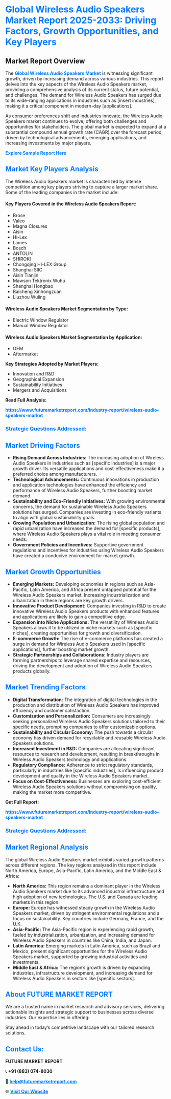 <h1 style="color: #007BFF;">Global Wireless Audio Speakers Market Report 2025-2033: Driving Factors, Growth Opportunities, and Key Players</h1>

<section id="overview">
<h2>Market Report Overview</h2>
<p>The <a href="https://www.futuremarketreport.com/industry-report/wireless-audio-speakers-market" style="color: #007BFF; text-decoration: none;"><strong>Global Wireless Audio Speakers Market</strong></a> is witnessing significant growth, driven by increasing demand across various industries. This report delves into the key aspects of the Wireless Audio Speakers market, providing a comprehensive analysis of its current status, future potential, and challenges. The demand for Wireless Audio Speakers has surged due to its wide-ranging applications in industries such as [insert industries], making it a critical component in modern-day [applications].</p>
<p>As consumer preferences shift and industries innovate, the Wireless Audio Speakers market continues to evolve, offering both challenges and opportunities for stakeholders. The global market is expected to expand at a substantial compound annual growth rate (CAGR) over the forecast period, driven by technological advancements, emerging applications, and increasing investments by major players.</p>
</section>

<section id="overview">
<p><a href="https://www.futuremarketreport.com/request-sample/reportId=32939" style="color: #007BFF; text-decoration: none;"><strong>Explore Sample Report Here</strong></a></p>
</section>

<section id="key-players">
<h2 style="color: #007BFF;">Market Key Players Analysis</h2>
<p>The Wireless Audio Speakers market is characterized by intense competition among key players striving to capture a larger market share. Some of the leading companies in the market include:</p>
<h4>Key Players Covered in the Wireless Audio Speakers Report:</h4>
<ul><li>Brose</li><li>Valeo</li><li>Magna Closures</li><li>Aisin</li><li>Hi-Lex</li><li>Lames</li><li>Bosch</li><li>ANTOLIN</li><li>SHIROKI</li><li>Chongqing HI-LEX Group</li><li>Shanghai SIIC</li><li>Aisin Tianjin</li><li>Mawson Tektronix Wuhu</li><li>Shanghai Hongbao</li><li>Baicheng Xinhongzuan</li><li>Liuzhou Wuling</li></ul>
<h4>Wireless Audio Speakers Market Segmentation by Type:</h4>
<ul><li>Electric Window Regulator</li><li>Manual Window Regulator</li></ul>

<h4>Wireless Audio Speakers Market Segmentation by Application:</h4>
<ul><li>OEM</li><li>Aftermarket</li></ul>
<p><strong>Key Strategies Adopted by Market Players:</strong></p>
<ul>
<li>Innovation and R&D</li>
<li>Geographical Expansion</li>
<li>Sustainability Initiatives</li>
<li>Mergers and Acquisitions</li>
</ul>
</section>

<section>
<p><strong>Read Full Analysis: </strong></p><a href="https://www.futuremarketreport.com/industry-report/wireless-audio-speakers-market" style="color: #007BFF; text-decoration: none;"><strong>https://www.futuremarketreport.com/industry-report/wireless-audio-speakers-market</strong></a>
<h3 style="color: #007BFF;">Strategic Questions Addressed:</h3>
</section>

<section id="driving-factors">
<h2 style="color: #007BFF;">Market Driving Factors</h2>
<ul>
<li><strong>Rising Demand Across Industries:</strong> The increasing adoption of Wireless Audio Speakers in industries such as [specific industries] is a major growth driver. Its versatile applications and cost-effectiveness make it a preferred choice among manufacturers.</li>
<li><strong>Technological Advancements:</strong> Continuous innovations in production and application technologies have enhanced the efficiency and performance of Wireless Audio Speakers, further boosting market demand.</li>
<li><strong>Sustainability and Eco-Friendly Initiatives:</strong> With growing environmental concerns, the demand for sustainable Wireless Audio Speakers solutions has surged. Companies are investing in eco-friendly variants to align with global sustainability goals.</li>
<li><strong>Growing Population and Urbanization:</strong> The rising global population and rapid urbanization have increased the demand for [specific products], where Wireless Audio Speakers plays a vital role in meeting consumer needs.</li>
<li><strong>Government Policies and Incentives:</strong> Supportive government regulations and incentives for industries using Wireless Audio Speakers have created a conducive environment for market growth.</li>
</ul>
</section>

<section id="growth-opportunities">
<h2 style="color: #007BFF;">Market Growth Opportunities</h2>
<ul>
<li><strong>Emerging Markets:</strong> Developing economies in regions such as Asia-Pacific, Latin America, and Africa present untapped potential for the Wireless Audio Speakers market. Increasing industrialization and urbanization in these regions are key growth drivers.</li>
<li><strong>Innovative Product Development:</strong> Companies investing in R&D to create innovative Wireless Audio Speakers products with enhanced features and applications are likely to gain a competitive edge.</li>
<li><strong>Expansion into Niche Applications:</strong> The versatility of Wireless Audio Speakers allows it to be utilized in niche markets such as [specific niches], creating opportunities for growth and diversification.</li>
<li><strong>E-commerce Growth:</strong> The rise of e-commerce platforms has created a surge in demand for Wireless Audio Speakers used in [specific applications], further boosting market growth.</li>
<li><strong>Strategic Partnerships and Collaborations:</strong> Industry players are forming partnerships to leverage shared expertise and resources, driving the development and adoption of Wireless Audio Speakers products globally.</li>
</ul>
</section>

<section id="trending-factors">
<h2 style="color: #007BFF;">Market Trending Factors</h2>
<ul>
<li><strong>Digital Transformation:</strong> The integration of digital technologies in the production and distribution of Wireless Audio Speakers has improved efficiency and customer satisfaction.</li>
<li><strong>Customization and Personalization:</strong> Consumers are increasingly seeking personalized Wireless Audio Speakers solutions tailored to their specific needs, prompting companies to offer customizable options.</li>
<li><strong>Sustainability and Circular Economy:</strong> The push towards a circular economy has driven demand for recyclable and reusable Wireless Audio Speakers solutions.</li>
<li><strong>Increased Investment in R&D:</strong> Companies are allocating significant resources to research and development, resulting in breakthroughs in Wireless Audio Speakers technology and applications.</li>
<li><strong>Regulatory Compliance:</strong> Adherence to strict regulatory standards, particularly in industries like [specific industries], is influencing product development and quality in the Wireless Audio Speakers market.</li>
<li><strong>Focus on Cost-Effectiveness:</strong> Businesses are exploring cost-efficient Wireless Audio Speakers solutions without compromising on quality, making the market more competitive.</li>
</ul>
</section>

<section>
<p><strong>Get Full Report: </strong></p><a href="https://www.futuremarketreport.com/industry-report/wireless-audio-speakers-market" style="color: #007BFF; text-decoration: none;"><strong>https://www.futuremarketreport.com/industry-report/wireless-audio-speakers-market</strong></a>
<h3 style="color: #007BFF;">Strategic Questions Addressed:</h3>
</section>


<section id="regional-analysis">
<h2 style="color: #007BFF;">Market Regional Analysis</h2>
<p>The global Wireless Audio Speakers market exhibits varied growth patterns across different regions. The key regions analyzed in this report include North America, Europe, Asia-Pacific, Latin America, and the Middle East & Africa:</p>
<ul>
<li><strong>North America:</strong> This region remains a dominant player in the Wireless Audio Speakers market due to its advanced industrial infrastructure and high adoption of new technologies. The U.S. and Canada are leading markets in this region.</li>
<li><strong>Europe:</strong> Europe has witnessed steady growth in the Wireless Audio Speakers market, driven by stringent environmental regulations and a focus on sustainability. Key countries include Germany, France, and the U.K.</li>
<li><strong>Asia-Pacific:</strong> The Asia-Pacific region is experiencing rapid growth, fueled by industrialization, urbanization, and increasing demand for Wireless Audio Speakers in countries like China, India, and Japan.</li>
<li><strong>Latin America:</strong> Emerging markets in Latin America, such as Brazil and Mexico, present significant opportunities for the Wireless Audio Speakers market, supported by growing industrial activities and investments.</li>
<li><strong>Middle East & Africa:</strong> The region’s growth is driven by expanding industries, infrastructure development, and increasing demand for Wireless Audio Speakers in sectors like [specific sectors].</li>
</ul>
</section>

<footer>
<h2 style="color: #007BFF;">About FUTURE MARKET REPORT</h2>
<p>We are a trusted name in market research and advisory services, delivering actionable insights and strategic support to businesses across diverse industries. Our expertise lies in offering:</p>

<p>Stay ahead in today’s competitive landscape with our tailored research solutions.</p>

<h2 style="color: #007BFF;">Contact Us:</h2>
<p><strong>FUTURE MARKET REPORT</strong></p>
<p>📞 <strong>+91 (883) 074-8030</strong></p>
<p>📧 <strong><a href="mailto:help@futuremarketreport.com" style="color: #007BFF;">help@futuremarketreport.com</a></strong></p>
<p>🌐 <strong><a href="https://www.futuremarketreport.com/" style="color: #007BFF;">Visit Our Website</a></strong></p>
</footer>